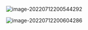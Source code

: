 ![image-20220712200544292](https://ykangliblog.oss-cn-beijing.aliyuncs.com/article/image-20220712200544292.png)

![image-20220712200604286](https://ykangliblog.oss-cn-beijing.aliyuncs.com/article/image-20220712200604286.png)
